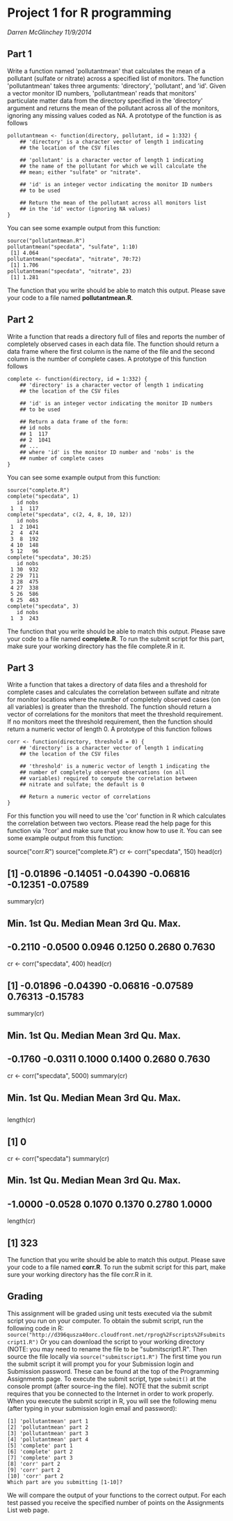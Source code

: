# Project 1 for R programming #
*Darren McGlinchey*
*11/9/2014*

## Part 1 ##

Write a function named 'pollutantmean' that calculates the mean of a pollutant (sulfate or nitrate) across a specified list of monitors. The function 'pollutantmean' takes three arguments: 'directory', 'pollutant', and 'id'. Given a vector monitor ID numbers, 'pollutantmean' reads that monitors' particulate matter data from the directory specified in the 'directory' argument and returns the mean of the pollutant across all of the monitors, ignoring any missing values coded as NA. A prototype of the function is as follows

    pollutantmean <- function(directory, pollutant, id = 1:332) {
        ## 'directory' is a character vector of length 1 indicating
        ## the location of the CSV files

        ## 'pollutant' is a character vector of length 1 indicating
        ## the name of the pollutant for which we will calculate the
        ## mean; either "sulfate" or "nitrate".

        ## 'id' is an integer vector indicating the monitor ID numbers
        ## to be used

        ## Return the mean of the pollutant across all monitors list
        ## in the 'id' vector (ignoring NA values)
    }

You can see some example output from this function:

    source("pollutantmean.R")
    pollutantmean("specdata", "sulfate", 1:10)
     [1] 4.064
    pollutantmean("specdata", "nitrate", 70:72)
     [1] 1.706
    pollutantmean("specdata", "nitrate", 23)
     [1] 1.281

 The function that you write should be able to match this output. Please save your code to a file named **pollutantmean.R**.


 ## Part 2 ##

Write a function that reads a directory full of files and reports the number of completely observed cases in each data file. The function should return a data frame where the first column is the name of the file and the second column is the number of complete cases. A prototype of this function follows

    complete <- function(directory, id = 1:332) {
        ## 'directory' is a character vector of length 1 indicating
        ## the location of the CSV files

        ## 'id' is an integer vector indicating the monitor ID numbers
        ## to be used
        
        ## Return a data frame of the form:
        ## id nobs
        ## 1  117
        ## 2  1041
        ## ...
        ## where 'id' is the monitor ID number and 'nobs' is the
        ## number of complete cases
    }

You can see some example output from this function:

    source("complete.R")
    complete("specdata", 1)
       id nobs
     1  1  117
    complete("specdata", c(2, 4, 8, 10, 12))
       id nobs
     1  2 1041
     2  4  474
     3  8  192
     4 10  148
     5 12   96
    complete("specdata", 30:25)
       id nobs
     1 30  932
     2 29  711
     3 28  475
     4 27  338
     5 26  586
     6 25  463
    complete("specdata", 3)
       id nobs
     1  3  243

The function that you write should be able to match this output. Please save your code to a file named **complete.R**. To run the submit script for this part, make sure your working directory has the file complete.R in it.


## Part 3 ##

Write a function that takes a directory of data files and a threshold for complete cases and calculates the correlation between sulfate and nitrate for monitor locations where the number of completely observed cases (on all variables) is greater than the threshold. The function should return a vector of correlations for the monitors that meet the threshold requirement. If no monitors meet the threshold requirement, then the function should return a numeric vector of length 0. A prototype of this function follows

    corr <- function(directory, threshold = 0) {
        ## 'directory' is a character vector of length 1 indicating
        ## the location of the CSV files

        ## 'threshold' is a numeric vector of length 1 indicating the
        ## number of completely observed observations (on all
        ## variables) required to compute the correlation between
        ## nitrate and sulfate; the default is 0

        ## Return a numeric vector of correlations
    }

For this function you will need to use the 'cor' function in R which calculates the correlation between two vectors. Please read the help page for this function via '?cor' and make sure that you know how to use it.
You can see some example output from this function:

source("corr.R")
source("complete.R")
cr <- corr("specdata", 150)
head(cr)
## [1] -0.01896 -0.14051 -0.04390 -0.06816 -0.12351 -0.07589
summary(cr)
##    Min. 1st Qu.  Median    Mean 3rd Qu.    Max. 
## -0.2110 -0.0500  0.0946  0.1250  0.2680  0.7630
cr <- corr("specdata", 400)
head(cr)
## [1] -0.01896 -0.04390 -0.06816 -0.07589  0.76313 -0.15783
summary(cr)
##    Min. 1st Qu.  Median    Mean 3rd Qu.    Max. 
## -0.1760 -0.0311  0.1000  0.1400  0.2680  0.7630
cr <- corr("specdata", 5000)
summary(cr)
##    Min. 1st Qu.  Median    Mean 3rd Qu.    Max. 
## 
length(cr)
## [1] 0
cr <- corr("specdata")
summary(cr)
##    Min. 1st Qu.  Median    Mean 3rd Qu.    Max. 
## -1.0000 -0.0528  0.1070  0.1370  0.2780  1.0000
length(cr)
## [1] 323

The function that you write should be able to match this output. Please save your code to a file named **corr.R**. To run the submit script for this part, make sure your working directory has the file corr.R in it.


## Grading ##

This assignment will be graded using unit tests executed via the submit script you run on your computer. To obtain the submit script, run the following code in R:
`source("http://d396qusza40orc.cloudfront.net/rprog%2Fscripts%2Fsubmitscript1.R")`
Or you can download the script to your working directory (NOTE: you may need to rename the file to be "submitscript1.R". Then source the file locally via
`source("submitscript1.R")`
The first time you run the submit script it will prompt you for your Submission login and Submission password. These can be found at the top of the Programming Assignments page. To execute the submit script, type
`submit()`
at the console prompt (after source-ing the file). NOTE that the submit script requires that you be connected to the Internet in order to work properly. When you execute the submit script in R, you will see the following menu (after typing in your submission login email and password):

    [1] 'pollutantmean' part 1
    [2] 'pollutantmean' part 2
    [3] 'pollutantmean' part 3
    [4] 'pollutantmean' part 4
    [5] 'complete' part 1
    [6] 'complete' part 2
    [7] 'complete' part 3
    [8] 'corr' part 2
    [9] 'corr' part 2
    [10] 'corr' part 2
    Which part are you submitting [1-10]? 

We will compare the output of your functions to the correct output. For each test passed you receive the specified number of points on the Assignments List web page.

